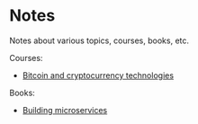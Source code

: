 # Notes

Notes about various topics, courses, books, etc.

Courses:

- [Bitcoin and cryptocurrency technologies](./bitcoin-and-cryptocurrency-technologies/index.md)

Books:

- [Building microservices](./building-microservices/index.md)
